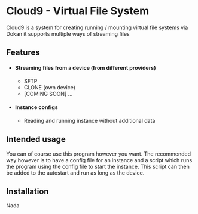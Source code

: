 # Cloud9 - Virtual File System
Cloud9 is a system for creating running / mounting virtual file systems via Dokan
it supports multiple ways of streaming files
## Features
- #### Streaming files from a device (from different providers)
  - SFTP
  - CLONE (own device)
  - [COMING SOON] ...
- #### Instance configs
  - Reading and running instance without additional data
## Intended usage
You can of course use this program however you want.
The recommended way however is to have a config file for an instance and a script which runs the program using the config file to start the instance. This script can then be added to the autostart and run as long as the device.
## Installation
Nada